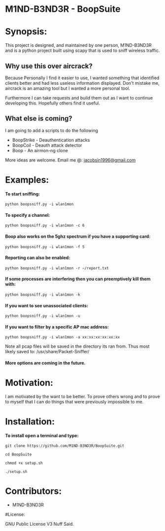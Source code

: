 M1ND-B3ND3R - BoopSuite
===

# Synopsis:

This project is designed, and maintained by one person, M1ND-B3ND3R and is
a python project built using scapy that is used to sniff wireless traffic.

## Why use this over aircrack?

Because Personally I find it easier to use, I wanted something that
identified clients better and had less useless information displayed.
Don't mistake me, aircrack is an amazing tool but I wanted a more
personal tool.

Furthermore I can take requests and build them out as I want to continue
developing this. Hopefully others find it useful.

## What else is coming?

I am going to add a scripts to do the following
+ BoopStrike - Deauthentication attacks
+ BoopCoil   - Deauth attack detector
+ Boop       - An airmon-ng clone

More ideas are welcome.
Email me @: jacobsin1996@gmail.com

# Examples:

#### To start sniffing:

`python boopsniff.py -i wlan1mon`

#### To specify a channel:

`python boopsniff.py -i wlan1mon -c 6`

#### Boop also works on the 5ghz spectrum if you have a supporting card:

`python boopsniff.py -i wlan1mon -f 5`

#### Reporting can also be enabled:

`python boopsniff.py -i wlan1mon -r ~/report.txt`

#### If some processes are interfering then you can preemptively kill them with:

`python boopsniff.py -i wlan1mon -k`

#### If you want to see unassociated clients:

`python boopsniff.py -i wlan1mon -u`

#### If you want to filter by a specific AP mac address:

`python boopsniff.py -i wlan1mon -a xx:xx:xx:xx:xx:xx`

Note all pcap files will be saved in the directory its ran from.
Thus most likely saved to: /usr/share/Packet-Sniffer/

#### More options are coming in the future.


# Motivation:


I am motivated by the want to be better. To prove others wrong and to prove
to myself that I can do things that were previously impossible to me.


# Installation:

#### To install open a terminal and type:

`git clone https://github.com/M1ND-B3ND3R/BoopSuite.git`

`cd BoopSuite`

`chmod +x setup.sh`

`./setup.sh`


# Contributors:

+ M1ND-B3ND3R


#License:

GNU Public License V3
Nuff Said.
